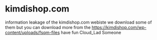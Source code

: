 # kimdishop.com
information leakage of the kimdishop.com webiste we download some of them but you can download more from the https://kimdishop.com/wp-content/uploads/fsqm-files have fun  Cloud_Lad Someone
